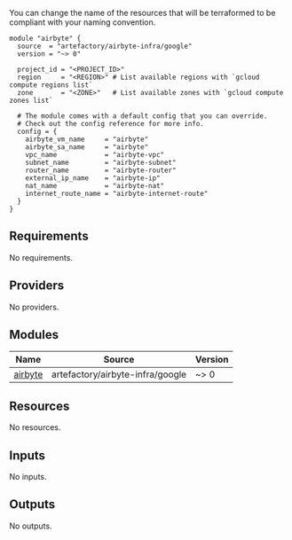 You can change the name of the resources that will be terraformed to be compliant with your naming convention.

```hcl
module "airbyte" {
  source  = "artefactory/airbyte-infra/google"
  version = "~> 0"

  project_id = "<PROJECT_ID>"
  region     = "<REGION>" # List available regions with `gcloud compute regions list`
  zone       = "<ZONE>"   # List available zones with `gcloud compute zones list`

  # The module comes with a default config that you can override.
  # Check out the config reference for more info.
  config = {
    airbyte_vm_name     = "airbyte"
    airbyte_sa_name     = "airbyte"
    vpc_name            = "airbyte-vpc"
    subnet_name         = "airbyte-subnet"
    router_name         = "airbyte-router"
    external_ip_name    = "airbyte-ip"
    nat_name            = "airbyte-nat"
    internet_route_name = "airbyte-internet-route"
  }
}
```

## Requirements

No requirements.

## Providers

No providers.

## Modules

| Name | Source | Version |
|------|--------|---------|
| <a name="module_airbyte"></a> [airbyte](#module\_airbyte) | artefactory/airbyte-infra/google | ~> 0 |

## Resources

No resources.

## Inputs

No inputs.

## Outputs

No outputs.
